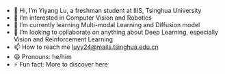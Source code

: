 - 👋 Hi, I’m Yiyang Lu, a freshman student at IIIS, Tsinghua University
- 👀 I’m interested in Computer Vision and Robotics
- 🌱 I’m currently learning Multi-modal Learning and Diffusion model
- 💞️ I’m looking to collaborate on anything about Deep Learning, especially Vision and Reinforcement Learning
- 📫 How to reach me luyy24@mails.tsinghua.edu.cn
- 😄 Pronouns: he/him
- ⚡ Fun fact: More to discover here

<!---
Lyy-iiis/Lyy-iiis is a ✨ special ✨ repository because its `README.md` (this file) appears on your GitHub profile.
You can click the Preview link to take a look at your changes.
--->

